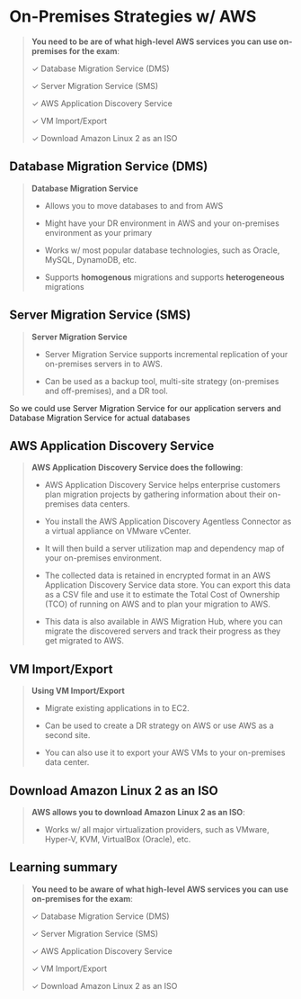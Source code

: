 # On-Premises Strategies w/ AWS

> **You need to be are of what high-level AWS services you can use on-premises for the exam**:
>
> ✓ Database Migration Service (DMS)
>
> ✓ Server Migration Service (SMS)
>
> ✓ AWS Application Discovery Service
>
> ✓ VM Import/Export
>
> ✓ Download Amazon Linux 2 as an ISO

## Database Migration Service (DMS)

> **Database Migration Service**
>
> * Allows you to move databases to and from AWS
>
> * Might have your DR environment in AWS and your on-premises environment as your primary
>
> * Works w/ most popular database technologies, such as Oracle, MySQL, DynamoDB, etc.
>
> * Supports **homogenous** migrations and supports **heterogeneous** migrations

## Server Migration Service (SMS)

> **Server Migration Service**
>
> * Server Migration Service supports incremental replication of your on-premises servers in to AWS.
>
> * Can be used as a backup tool, multi-site strategy (on-premises and off-premises), and a DR tool.

So we could use Server Migration Service for our application servers and Database Migration Service for actual databases

## AWS Application Discovery Service

> **AWS Application Discovery Service does the following**:
>
> * AWS Application Discovery Service helps enterprise customers plan migration projects by gathering information about their on-premises data centers.
>
> * You install the AWS Application Discovery Agentless Connector as a virtual appliance on VMware vCenter.
>
> * It will then build a server utilization map and dependency map of your on-premises environment.
>
> * The collected data is retained in encrypted format in an AWS Application Discovery Service data store. You can export this data as a CSV file and use it to estimate the Total Cost of Ownership (TCO) of running on AWS and to plan your migration to AWS.
>
> * This data is also available in AWS Migration Hub, where you can migrate the discovered servers and track their progress as they get migrated to AWS.

## VM Import/Export

> **Using VM Import/Export**
>
> * Migrate existing applications in to EC2.
>
> * Can be used to create a DR strategy on AWS or use AWS as a second site.
>
> * You can also use it to export your AWS VMs to your on-premises data center.

## Download Amazon Linux 2 as an ISO

> **AWS allows you to download Amazon Linux 2 as an ISO**:
>
> * Works w/ all major virtualization providers, such as VMware, Hyper-V, KVM, VirtualBox (Oracle), etc.

## Learning summary

> **You need to be aware of what high-level AWS services you can use on-premises for the exam**:
>
> ✓ Database Migration Service (DMS)
>
> ✓ Server Migration Service (SMS)
>
> ✓ AWS Application Discovery Service
>
> ✓ VM Import/Export
>
> ✓ Download Amazon Linux 2 as an ISO
